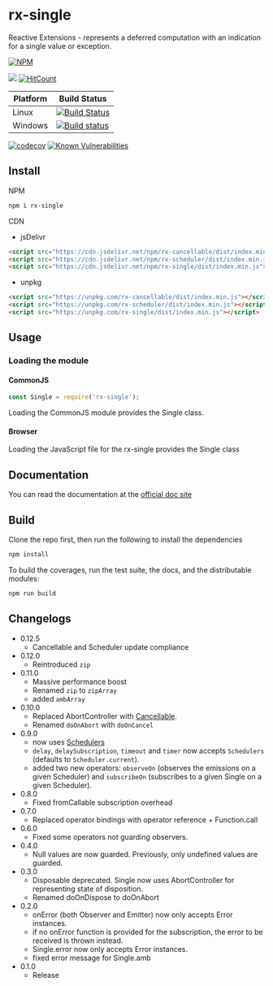 # rx-single

Reactive Extensions - represents a deferred computation with an indication for a single value or exception.

[![NPM](https://nodei.co/npm/rx-single.png)](https://nodei.co/npm/rx-single/)

[![](https://data.jsdelivr.com/v1/package/npm/rx-single/badge)](https://www.jsdelivr.com/package/npm/rx-single)
[![HitCount](http://hits.dwyl.io/lxsmnsyc/rx-single.svg)](http://hits.dwyl.io/lxsmnsyc/rx-single)

| Platform | Build Status |
| --- | --- |
| Linux | [![Build Status](https://travis-ci.org/LXSMNSYC/rx-single.svg?branch=master)](https://travis-ci.org/LXSMNSYC/rx-single) |
| Windows | [![Build status](https://ci.appveyor.com/api/projects/status/mkjwe462uk80axx4?svg=true)](https://ci.appveyor.com/project/LXSMNSYC/rx-single) |


[![codecov](https://codecov.io/gh/LXSMNSYC/rx-single/branch/master/graph/badge.svg)](https://codecov.io/gh/LXSMNSYC/rx-single)
[![Known Vulnerabilities](https://snyk.io/test/github/LXSMNSYC/rx-single/badge.svg?targetFile=package.json)](https://snyk.io/test/github/LXSMNSYC/rx-single?targetFile=package.json)

## Install

NPM

```bash
npm i rx-single
```

CDN

* jsDelivr
```html
<script src="https://cdn.jsdelivr.net/npm/rx-cancellable/dist/index.min.js"></script>
<script src="https://cdn.jsdelivr.net/npm/rx-scheduler/dist/index.min.js"></script>
<script src="https://cdn.jsdelivr.net/npm/rx-single/dist/index.min.js"></script>
```

* unpkg
```html
<script src="https://unpkg.com/rx-cancellable/dist/index.min.js"></script>
<script src="https://unpkg.com/rx-scheduler/dist/index.min.js"></script>
<script src="https://unpkg.com/rx-single/dist/index.min.js"></script>
```

## Usage

### Loading the module

#### CommonJS

```js
const Single = require('rx-single');
```

Loading the CommonJS module provides the Single class.

#### Browser

Loading the JavaScript file for the rx-single provides the Single class

## Documentation

You can read the documentation at the [official doc site](https://lxsmnsyc.github.io/rx-single/)

## Build

Clone the repo first, then run the following to install the dependencies

```bash
npm install
```

To build the coverages, run the test suite, the docs, and the distributable modules:

```bash
npm run build
```

## Changelogs
* 0.12.5
  - Cancellable and Scheduler update compliance
* 0.12.0
  - Reintroduced `zip`
* 0.11.0
  - Massive performance boost
  - Renamed `zip` to `zipArray`
  - added `ambArray`
* 0.10.0
  - Replaced AbortController with [Cancellable](https://lxsmnsyc.github.io/rx-cancellable/).
  - Renamed `doOnAbort` with `doOnCancel`
* 0.9.0
  - now uses [Schedulers](https://github.com/LXSMNSYC/rx-scheduler)
  - `delay`, `delaySubscription`, `timeout` and `timer` now accepts `Schedulers` (defaults to `Scheduler.current`).
  - added two new operators: `observeOn` (observes the emissions on a given Scheduler) and `subscribeOn` (subscribes to a given Single on a given Scheduler).
* 0.8.0
  - Fixed fromCallable subscription overhead
* 0.7.0
  - Replaced operator bindings with operator reference + Function.call
* 0.6.0
  - Fixed some operators not guarding observers.
* 0.4.0
  - Null values are now guarded. Previously, only undefined values are guarded.
* 0.3.0
  - Disposable deprecated. Single now uses AbortController for representing state of disposition.
  - Renamed doOnDispose to doOnAbort
* 0.2.0
  - onError (both Observer and Emitter) now only accepts Error instances.
  - if no onError function is provided for the subscription, the error to be received is thrown instead.
  - Single.error now only accepts Error instances.
  - fixed error message for Single.amb
* 0.1.0
  - Release